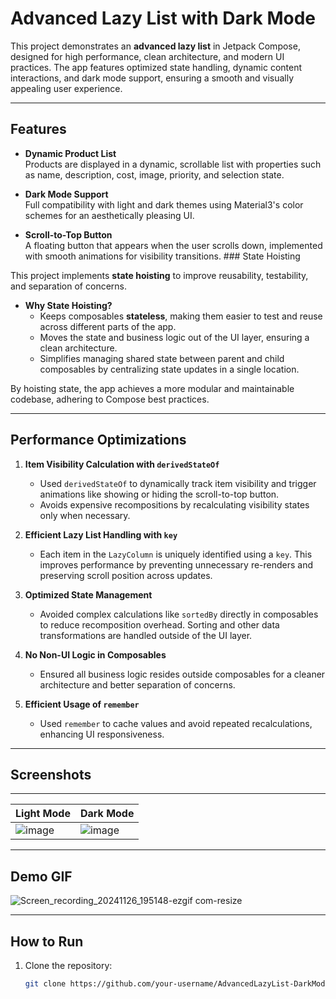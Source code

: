 # Advanced Lazy List with Dark Mode  

This project demonstrates an **advanced lazy list** in Jetpack Compose, designed for high performance, clean architecture, and modern UI practices. The app features optimized state handling, dynamic content interactions, and dark mode support, ensuring a smooth and visually appealing user experience.

---

## Features  

- **Dynamic Product List**  
  Products are displayed in a dynamic, scrollable list with properties such as name, description, cost, image, priority, and selection state.  

- **Dark Mode Support**  
  Full compatibility with light and dark themes using Material3's color schemes for an aesthetically pleasing UI.  

- **Scroll-to-Top Button**  
  A floating button that appears when the user scrolls down, implemented with smooth animations for visibility transitions.  ### State Hoisting  

This project implements **state hoisting** to improve reusability, testability, and separation of concerns.  
- **Why State Hoisting?**  
  - Keeps composables **stateless**, making them easier to test and reuse across different parts of the app.  
  - Moves the state and business logic out of the UI layer, ensuring a clean architecture.  
  - Simplifies managing shared state between parent and child composables by centralizing state updates in a single location.  

By hoisting state, the app achieves a more modular and maintainable codebase, adhering to Compose best practices.

---

## Performance Optimizations  

1. **Item Visibility Calculation with `derivedStateOf`**  
   - Used `derivedStateOf` to dynamically track item visibility and trigger animations like showing or hiding the scroll-to-top button.  
   - Avoids expensive recompositions by recalculating visibility states only when necessary.

2. **Efficient Lazy List Handling with `key`**  
   - Each item in the `LazyColumn` is uniquely identified using a `key`. This improves performance by preventing unnecessary re-renders and preserving scroll position across updates.

3. **Optimized State Management**  
   - Avoided complex calculations like `sortedBy` directly in composables to reduce recomposition overhead. Sorting and other data transformations are handled outside of the UI layer.  

4. **No Non-UI Logic in Composables**  
   - Ensured all business logic resides outside composables for a cleaner architecture and better separation of concerns.

5. **Efficient Usage of `remember`**  
   - Used `remember` to cache values and avoid repeated recalculations, enhancing UI responsiveness.

---

## Screenshots  

---  

| Light Mode                                | Dark Mode                                |
|-------------------------------------------|------------------------------------------|
| ![image](https://github.com/user-attachments/assets/e10f34a1-413b-491c-9916-4c7d056681f2)   | ![image](https://github.com/user-attachments/assets/21531700-cf80-4c0c-9d13-c97d09c8462c)   |

---

## Demo GIF  

![Screen_recording_20241126_195148-ezgif com-resize](https://github.com/user-attachments/assets/6bff6fbc-f171-45ea-a118-c129936e1297)

---

## How to Run  

1. Clone the repository:
   ```bash
   git clone https://github.com/your-username/AdvancedLazyList-DarkMode.git

